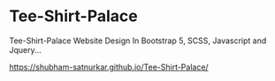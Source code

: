 # Tee-Shirt-Palace
Tee-Shirt-Palace Website Design In Bootstrap 5, SCSS, Javascript and Jquery...

https://shubham-satnurkar.github.io/Tee-Shirt-Palace/
